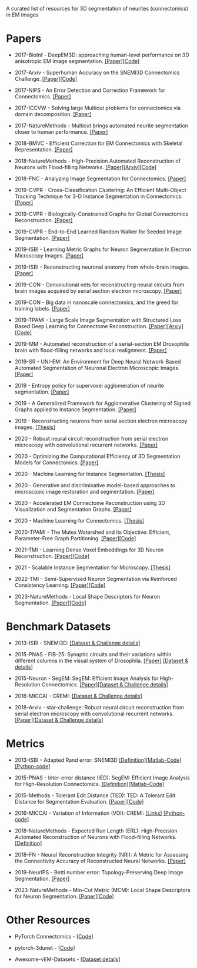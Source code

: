 A curated list of resources for 3D segmentation of neurites (connectomics) in EM images

# Papers

+ 2017-BioInf - DeepEM3D: approaching human-level performance on 3D anisotropic EM image segmentation. [[Paper]](https://academic.oup.com/bioinformatics/article/33/16/2555/3096435)[[Code]](https://github.com/divelab/deepem3d)

+ 2017-Arxiv - Superhuman Accuracy on the SNEMI3D Connectomics Challenge. [[Paper]](https://arxiv.org/abs/1706.00120)[[Code]](https://github.com/torms3/Superhuman)

+ 2017-NIPS - An Error Detection and Correction Framework for Connectomics. [[Paper]](http://papers.nips.cc/paper/7258-an-error-detection-and-correction-framework-for-connectomics.pdf)

+ 2017-ICCVW - Solving large Multicut problems for connectomics via domain decomposition. [[Paper]](https://openaccess.thecvf.com/content_ICCV_2017_workshops/papers/w1/Pape_Solving_Large_Multicut_ICCV_2017_paper.pdf)

+ 2017-NatureMethods - Multicut brings automated neurite segmentation closer to human performance. [[Paper]](https://www.nature.com/articles/nmeth.4151)

+ 2018-BMVC - Efficient Correction for EM Connectomics with Skeletal Representation. [[Paper]](http://bmvc2018.org/contents/papers/0064.pdf)

+ 2018-NatureMethods - High-Precision Automated Reconstruction of Neurons with Flood-filling Networks. [[Paper]](https://www.nature.com/articles/s41592-018-0049-4)[[Arxiv]](https://arxiv.org/pdf/1611.00421.pdf)[[Code]](https://github.com/google/ffn)

+ 2018-FNC - Analyzing Image Segmentation for Connectomics. [[Paper]](https://www.frontiersin.org/articles/10.3389/fncir.2018.00102/full)

+ 2019-CVPR - Cross-Classification Clustering: An Efficient Multi-Object Tracking Technique for 3-D Instance Segmentation in Connectomics. [[Paper]](https://openaccess.thecvf.com/content_CVPR_2019/papers/Meirovitch_Cross-Classification_Clustering_An_Efficient_Multi-Object_Tracking_Technique_for_3-D_Instance_CVPR_2019_paper.pdf)

+ 2019-CVPR - Biologically-Constrained Graphs for Global Connectomics Reconstruction. [[Paper]](https://openaccess.thecvf.com/content_CVPR_2019/papers/Matejek_Biologically-Constrained_Graphs_for_Global_Connectomics_Reconstruction_CVPR_2019_paper.pdf)

+ 2019-CVPR - End-to-End Learned Random Walker for Seeded Image Segmentation. [[Paper]](https://openaccess.thecvf.com/content_CVPR_2019/papers/Cerrone_End-To-End_Learned_Random_Walker_for_Seeded_Image_Segmentation_CVPR_2019_paper.pdf)

+ 2019-ISBI - Learning Metric Graphs for Neuron Segmentation In Electron Microscopy Images. [[Paper]](https://arxiv.org/abs/1902.00100)

+ 2019-ISBI - Reconstructing neuronal anatomy from whole-brain images. [[Paper]](https://arxiv.org/abs/1903.07027)

+ 2019-CON - Convolutional nets for reconstructing neural circuits from brain images acquired by serial section electron microscopy. [[Paper]](https://www.sciencedirect.com/science/article/pii/S0959438818301788?casa_token=qD2Qt7KLqL8AAAAA:MBY0RBvJZPG690q7lrd657Luyd8n5dPwVYsRoyeK7R4unkiVeBKW2mqWvhHdFr70nGXn5iuaqpw)

+ 2019-CON - Big data in nanoscale connectomics, and the greed for training labels. [[Paper]](https://www.sciencedirect.com/science/article/pii/S0959438818301016?casa_token=a7Xm1iBxeysAAAAA:u8tbkV15MoWHcQY67gbdCVnWBtts4MmA7F97r56Q4gVBoFucm0O4-24q6P-UCiSWwBj1eEnix3U)

+ 2019-TPAMI - Large Scale Image Segmentation with Structured Loss Based Deep Learning for Connectome Reconstruction. [[Paper]](https://ieeexplore.ieee.org/document/8364622)[[Arxiv]](https://arxiv.org/abs/1709.02974)[[Code]](https://github.com/funkey/mala)

+ 2019-MM - Automated reconstruction of a serial-section EM Drosophila brain with flood-filling networks and local realignment. [[Paper]](https://www.biorxiv.org/content/10.1101/605634v1)

+ 2019-SR - UNI-EM: An Environment for Deep Neural Network-Based Automated Segmentation of Neuronal Electron Microscopic Images. [[Paper]](https://www.nature.com/articles/s41598-019-55431-0)

+ 2019 - Entropy policy for supervoxel agglomeration of neurite segmentation. [[Paper]](http://www.me.cs.scitec.kobe-u.ac.jp/publications/papers/2019/O3-4.pdf)

+ 2019 - A Generalized Framework for Agglomerative Clustering of Signed Graphs applied to Instance Segmentation. [[Paper]](https://arxiv.org/pdf/1906.11713.pdf)

+ 2019 - Reconstructing neurons from serial section electron microscopy images. [[Thesis]](https://dspace.mit.edu/handle/1721.1/133076)

+ 2020 - Robust neural circuit reconstruction from serial electron microscopy with convolutional recurrent networks. [[Paper]](https://arxiv.org/pdf/1811.11356.pdf)

+ 2020 - Optimizing the Computational Efficiency of 3D Segmentation Models for Connectomics. [[Paper]](https://easychair.org/publications/preprint/dftD)

+ 2020 - Machine Learning for Instance Segmentation. [[Thesis]](https://archiv.ub.uni-heidelberg.de/volltextserver/28353/1/steffen_wolf_thesis_compressed.pdf)

+ 2020 - Generative and discriminative model-based approaches to microscopic image restoration and segmentation. [[Paper]](https://academic.oup.com/jmicro/article/69/2/79/5811684)

+ 2020 - Accelerated EM Connectome Reconstruction using 3D Visualization and Segmentation Graphs. [[Paper]](https://www.biorxiv.org/content/biorxiv/early/2020/01/17/2020.01.17.909572.full.pdf)

+ 2020 - Machine Learning for Connectomics. [[Thesis]](https://mediatum.ub.tum.de/doc/1449120/document.pdf)

+ 2020-TPAMI - The Mutex Watershed and its Objective: Efficient, Parameter-Free Graph Partitioning. [[Paper]](https://ieeexplore.ieee.org/document/9036993)[[Code]](https://github.com/hci-unihd/mutex-watershed)

+ 2021-TMI - Learning Dense Voxel Embeddings for 3D Neuron Reconstruction. [[Paper]](https://ieeexplore.ieee.org/abstract/document/9489304)[[Code]](https://github.com/seung-lab/devoem)

+ 2021 - Scalable Instance Segmentation for Microscopy. [[Thesis]](https://archiv.ub.uni-heidelberg.de/volltextserver/30147/1/phd-thesis-cpape.pdf)

+ 2022-TMI - Semi-Supervised Neuron Segmentation via Reinforced Consistency Learning. [[Paper]](https://ieeexplore.ieee.org/abstract/document/9777694)[[Code]](https://github.com/weih527/SSNS-Net)

+ 2023-NatureMethods - Local Shape Descriptors for Neuron Segmentation. [[Paper]](https://www.nature.com/articles/s41592-022-01711-z)[[Code]](https://localshapedescriptors.github.io)

# Benchmark Datasets

+ 2013-ISBI - SNEMI3D: [[Dataset & Challenge details]](https://snemi3d.grand-challenge.org/)

+ 2015-PNAS - FIB-25: Synaptic circuits and their variations within different columns in the visual system of Drosophila. [[Paper]](https://www.ncbi.nlm.nih.gov/pmc/articles/PMC4640747/) [[Dataset & details]](https://www.janelia.org/project-team/flyem/tools-and-data-release)

+ 2015-Neuron - SegEM: SegEM: Efficient Image Analysis for High-Resolution Connectomics. [[Paper]](https://www.sciencedirect.com/science/article/pii/S0896627315007606)[[Dataset & Challenge details]](http://segem.brain.mpg.de/)

+ 2016-MICCAI - CREMI: [[Dataset & Challenge details]](https://cremi.org/)

+ 2018-Arxiv - star-challenge: Robust neural circuit reconstruction from serial electron microscopy with convolutional recurrent networks. [[Paper]](https://arxiv.org/abs/1811.11356v1)[[Dataset & Challenge details]](https://star-challenge.github.io/)

# Metrics

+ 2013-ISBI - Adapted Rand error: SNEMI3D [[Definition]](http://brainiac2.mit.edu/SNEMI3D/evaluation)[[Matlab-Code]](http://brainiac2.mit.edu/SNEMI3D/evaluation)[[Python-code]](https://github.com/cremi/cremi_python/blob/master/cremi/evaluation/rand.py)

+ 2015-PNAS - Inter-error distance (IED): SegEM: Efficient Image Analysis for High-Resolution Connectomics. [[Definition]](https://www.sciencedirect.com/science/article/pii/S0896627315007606)[[Matlab-Code]](https://github.com/mhlabCodingTeam/SegEM/blob/master/cortex/segmentation/evaluateSeg.m)

+ 2015-Methods - Tolerant Edit Distance (TED): TED: A Tolerant Edit Distance for Segmentation Evaluation. [[Paper]](https://arxiv.org/abs/1503.02291)[[Code]](https://github.com/funkey/ted)

+ 2016-MICCAI - Variation of Information (VOI): CREMI: [[Links]](https://cremi.org/) [[Python-code]](https://github.com/cremi/cremi_python/blob/master/cremi/evaluation/voi.py)

+ 2018-NatureMethods - Expected Run Length (ERL): High-Precision Automated Reconstruction of Neurons with Flood-filling Networks. [[Definition]](https://static-content.springer.com/esm/art%3A10.1038%2Fs41592-018-0049-4/MediaObjects/41592_2018_49_MOESM1_ESM.pdf)

+ 2018-FN - Neural Reconstruction Integrity (NRI): A Metric for Assessing the Connectivity Accuracy of Reconstructed Neural Networks. [[Paper]](https://www.frontiersin.org/articles/10.3389/fninf.2018.00074/full)

+ 2019-NeurIPS - Betti number error: Topology-Preserving Deep Image Segmentation. [[Paper]](https://proceedings.neurips.cc/paper/2019/file/2d95666e2649fcfc6e3af75e09f5adb9-Paper.pdf)

+ 2023-NatureMethods - Min-Cut Metric (MCM): Local Shape Descriptors for Neuron Segmentation. [[Paper]](https://www.nature.com/articles/s41592-022-01711-z)[[Code]](https://localshapedescriptors.github.io)

# Other Resources

+ PyTorch Connectomics - [[Code]](https://github.com/zudi-lin/pytorch_connectomics)

+ pytorch-3dunet - [[Code]](https://github.com/wolny/pytorch-3dunet)

+ Awesome-vEM-Datasets - [[Dataset details]](https://github.com/JackieZhai/awesome-vem-datasets)
